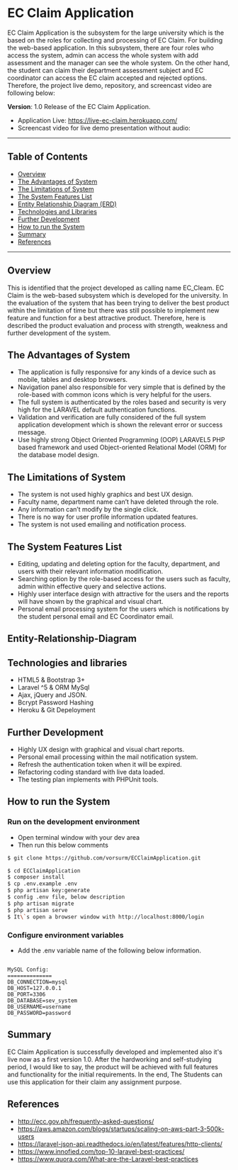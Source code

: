 # EC Claim Application

EC Claim Application is the subsystem for the large university which is the based on the roles for collecting and processing of EC Claim. For building the web-based application. In this subsystem, there are four roles who access the system, admin can access the whole system with add assessment and the manager can see the whole system. On the other hand, the student can claim their department assessment subject and EC coordinator can access the EC claim accepted and rejected options. Therefore, the project live demo, repository, and screencast video are following below:

**Version**: 1.0 Release of the EC Claim Application.

- Application Live: https://live-ec-claim.herokuapp.com/
- Screencast video for live demo presentation without audio:
  <!-- <a href="https://www.useloom.com/share/5e7a93bd7aa64fc7b55a33b70b19a0e8"><img src="screencast_video.jpg" border="10" alt="SEV_System_Live_Demo" width="560" height="315" /></a> -->

---

## Table of Contents

- [Overview](#overview)
- [The Advantages of System](#The-Advantages-of-System)
- [The Limitations of System](#The-Limitations-of-System)
- [The System Features List](#system-features-list)
- [Entity Relationship Diagram (ERD)](#Entity-Relationship-Diagram)
- [Technologies and Libraries](#technologies-and-libraries)
- [Further Development](#further-development)
- [How to run the System](#how-to-run-the-system)
- [Summary](#summary)
- [References](#references)

---

## Overview

This is identified that the project developed as calling name EC_Cleam. EC Claim is the web-based subsystem which is developed for the university. In the evaluation of the system that has been trying to deliver the best product within the limitation of time but there was still possible to implement new feature and function for a best attractive product. Therefore, here is described the product evaluation and process with strength, weakness and further development of the system.

## The Advantages of System

- The application is fully responsive for any kinds of a device such as mobile, tables and desktop browsers.
- Navigation panel also responsible for very simple that is defined by the role-based with common icons which is very helpful for the users.
- The full system is authenticated by the roles based and security is very high for the LARAVEL default authentication functions.
- Validation and verification are fully considered of the full system application development which is shown the relevant error or success message.
- Use highly strong Object Oriented Programming (OOP) LARAVEL5 PHP based framework and used Object-oriented Relational Model (ORM) for the database model design.

## The Limitations of System

- The system is not used highly graphics and best UX design.
- Faculty name, department name can’t have deleted through the role.
- Any information can’t modify by the single click.
- There is no way for user profile information updated features.
- The system is not used emailing and notification process.

## The System Features List

- Editing, updating and deleting option for the faculty, department, and users with their relevant information modification.
- Searching option by the role-based access for the users such as faculty, admin within effective query and selective actions.
- Highly user interface design with attractive for the users and the reports will have shown by the graphical and visual chart.
- Personal email processing system for the users which is notifications by the student personal email and EC Coordinator email.

## Entity-Relationship-Diagram

<!-- ![arc](eerd.jpg?raw=true 'ERD_Diagram') -->

## Technologies and libraries

- HTML5 & Bootstrap 3+
- Laravel ^5 & ORM MySql
- Ajax, jQuery and JSON.
- Bcrypt Password Hashing
- Heroku & Git Depeloyment

## Further Development

- Highly UX design with graphical and visual chart reports.
- Personal email processing within the mail notification system.
- Refresh the authentication token when it will be expired.
- Refactoring coding standard with live data loaded.
- The testing plan implements with PHPUnit tools.

## How to run the System

### Run on the development environment

- Open terminal window with your dev area
- Then run this below comments

```sh
$ git clone https://github.com/vorsurm/ECClaimApplication.git

$ cd ECClaimApplication
$ composer install
$ cp .env.example .env
$ php artisan key:generate
$ config .env file, below description
$ php artisan migrate
$ php artisan serve
$ It\`s open a browser window with http://localhost:8000/login

```

### Configure environment variables

- Add the .env variable name of the following below information.

```

MySQL Config:
==============
DB_CONNECTION=mysql
DB_HOST=127.0.0.1
DB_PORT=3306
DB_DATABASE=sev_system
DB_USERNAME=username
DB_PASSWORD=password

```

## Summary

EC Claim Application is successfully developed and implemented also it's live now as a first version 1.0. After the hardworking and self-studying period, I would like to say, the product will be achieved with full features and functionality for the initial requirements. In the end, The Students can use this application for their claim any assignment purpose.

## References

- http://ecc.gov.ph/frequently-asked-questions/
- https://aws.amazon.com/blogs/startups/scaling-on-aws-part-3-500k-users
- https://laravel-json-api.readthedocs.io/en/latest/features/http-clients/
- https://www.innofied.com/top-10-laravel-best-practices/
- https://www.quora.com/What-are-the-Laravel-best-practices

```

```
